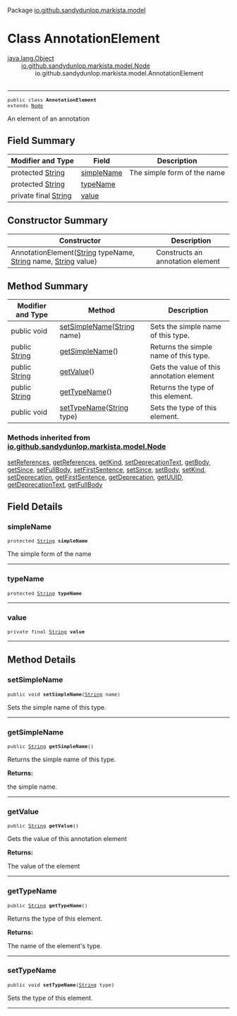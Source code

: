 Package [io.github.sandydunlop.markista.model](index.md)

# Class AnnotationElement
[java.lang.Object](https://docs.oracle.com/en/java/javase/24/docs/api/java.base/java/lang/Object.html)<br/>
        [io.github.sandydunlop.markista.model.Node](Node.md)<br/>
                io.github.sandydunlop.markista.model.AnnotationElement<br/>
<br/>

----

<span style="font-family: monospace; font-size: 80%;">public class __AnnotationElement__<br/>extends [Node](Node.md)
</span>

An element of an annotation


## Field Summary

| Modifier and Type                                                                                          | Field                     | Description                 |
|------------------------------------------------------------------------------------------------------------|---------------------------|-----------------------------|
| protected [String](https://docs.oracle.com/en/java/javase/24/docs/api/java.base/java/lang/String.html)     | [simpleName](#simplename) | The simple form of the name |
| protected [String](https://docs.oracle.com/en/java/javase/24/docs/api/java.base/java/lang/String.html)     | [typeName](#typename)     |                             |
| private final [String](https://docs.oracle.com/en/java/javase/24/docs/api/java.base/java/lang/String.html) | [value](#value)           |                             |



## Constructor Summary

| Constructor                                                                                                                                                                                                                                                                                                                     | Description                      |
|---------------------------------------------------------------------------------------------------------------------------------------------------------------------------------------------------------------------------------------------------------------------------------------------------------------------------------|----------------------------------|
| AnnotationElement([String](https://docs.oracle.com/en/java/javase/24/docs/api/java.base/java/lang/String.html) typeName, [String](https://docs.oracle.com/en/java/javase/24/docs/api/java.base/java/lang/String.html) name, [String](https://docs.oracle.com/en/java/javase/24/docs/api/java.base/java/lang/String.html) value) | Constructs an annotation element |



## Method Summary

| Modifier and Type                                                                                   | Method                                                                                                                             | Description                               |
|-----------------------------------------------------------------------------------------------------|------------------------------------------------------------------------------------------------------------------------------------|-------------------------------------------|
| public void                                                                                         | [setSimpleName](#setsimplename)([String](https://docs.oracle.com/en/java/javase/24/docs/api/java.base/java/lang/String.html) name) | Sets the simple name of this type.        |
| public [String](https://docs.oracle.com/en/java/javase/24/docs/api/java.base/java/lang/String.html) | [getSimpleName](#getsimplename)()                                                                                                  | Returns the simple name of this type.     |
| public [String](https://docs.oracle.com/en/java/javase/24/docs/api/java.base/java/lang/String.html) | [getValue](#getvalue)()                                                                                                            | Gets the value of this annotation element |
| public [String](https://docs.oracle.com/en/java/javase/24/docs/api/java.base/java/lang/String.html) | [getTypeName](#gettypename)()                                                                                                      | Returns the type of this element.         |
| public void                                                                                         | [setTypeName](#settypename)([String](https://docs.oracle.com/en/java/javase/24/docs/api/java.base/java/lang/String.html) type)     | Sets the type of this element.            |


### Methods inherited from [io.github.sandydunlop.markista.model.Node](Node.md)

[setReferences](Node.md#setreferences), [getReferences](Node.md#getreferences), [getKind](Node.md#getkind), [setDeprecationText](Node.md#setdeprecationtext), [getBody](Node.md#getbody), [getSince](Node.md#getsince), [setFullBody](Node.md#setfullbody), [setFirstSentence](Node.md#setfirstsentence), [setSince](Node.md#setsince), [setBody](Node.md#setbody), [setKind](Node.md#setkind), [setDeprecation](Node.md#setdeprecation), [getFirstSentence](Node.md#getfirstsentence), [getDeprecation](Node.md#getdeprecation), [getUUID](Node.md#getuuid), [getDeprecationText](Node.md#getdeprecationtext), [getFullBody](Node.md#getfullbody)


## Field Details

### simpleName

<span style="font-family: monospace; font-size: 80%;">protected [String](https://docs.oracle.com/en/java/javase/24/docs/api/java.base/java/lang/String.html) __simpleName__</span>

The simple form of the name


---

### typeName

<span style="font-family: monospace; font-size: 80%;">protected [String](https://docs.oracle.com/en/java/javase/24/docs/api/java.base/java/lang/String.html) __typeName__</span>




---

### value

<span style="font-family: monospace; font-size: 80%;">private final [String](https://docs.oracle.com/en/java/javase/24/docs/api/java.base/java/lang/String.html) __value__</span>




---


## Method Details

### setSimpleName

<span style="font-family: monospace; font-size: 80%;">public void __setSimpleName__([String](https://docs.oracle.com/en/java/javase/24/docs/api/java.base/java/lang/String.html) name)</span>

Sets the simple name of this type.


---

### getSimpleName

<span style="font-family: monospace; font-size: 80%;">public [String](https://docs.oracle.com/en/java/javase/24/docs/api/java.base/java/lang/String.html) __getSimpleName__()</span>

Returns the simple name of this type.

**Returns:**

the simple name.


---

### getValue

<span style="font-family: monospace; font-size: 80%;">public [String](https://docs.oracle.com/en/java/javase/24/docs/api/java.base/java/lang/String.html) __getValue__()</span>

Gets the value of this annotation element

**Returns:**

The value of the element


---

### getTypeName

<span style="font-family: monospace; font-size: 80%;">public [String](https://docs.oracle.com/en/java/javase/24/docs/api/java.base/java/lang/String.html) __getTypeName__()</span>

Returns the type of this element.

**Returns:**

The name of the element's type.


---

### setTypeName

<span style="font-family: monospace; font-size: 80%;">public void __setTypeName__([String](https://docs.oracle.com/en/java/javase/24/docs/api/java.base/java/lang/String.html) type)</span>

Sets the type of this element.


---

